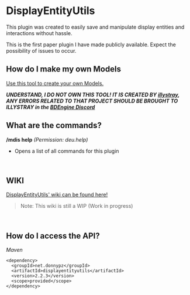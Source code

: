 
# DisplayEntityUtils
This plugin was created to easily save and manipulate display entities and interactions without hassle.

This is the first paper plugin I have made publicly available. Expect the possibility of issues to occur.

## How do I make my own Models
[Use this tool to create your own Models.](block-display.com)

***UNDERSTAND, I DO NOT OWN THIS TOOL! IT IS CREATED BY [illystray]([https://github.com/eszesbalint](https://illystray.com)), ANY ERRORS RELATED TO THAT PROJECT SHOULD BE BROUGHT TO ILLYSTRAY in the [BDEngine Discord](https://discord.com/invite/VCeHfSd6Xa)***

## What are the commands?

**/mdis help** *(Permission: deu.help)*
- Opens a list of all commands for this plugin
<br>

## WIKI
[DisplayEntityUtils' wiki can be found here!](https://github.com/PZDonny/DisplayEntityUtils/wiki)
> Note: This wiki is still a WIP (Work in progress)

<br>

## **How do I access the API?**

*Maven*
```
<dependency>
  <groupId>net.donnypz</groupId>
  <artifactId>displayentityutils</artifactId>
  <version>2.2.3</version>
  <scope>provided</scope>
</dependency>
```
